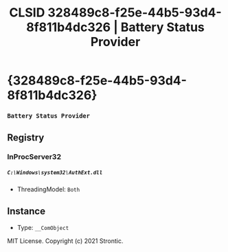 ﻿---
title: "CLSID 328489c8-f25e-44b5-93d4-8f811b4dc326 | Battery Status Provider"
excerpt: What is COM-Object CLSID 328489c8-f25e-44b5-93d4-8f811b4dc326?
---

# {328489c8-f25e-44b5-93d4-8f811b4dc326}

### `Battery Status Provider`

## Registry


### InProcServer32

##### `C:\Windows\system32\AuthExt.dll`
* ThreadingModel: `Both`

## Instance

* Type: `__ComObject`

MIT License. Copyright (c) 2021 Strontic.


